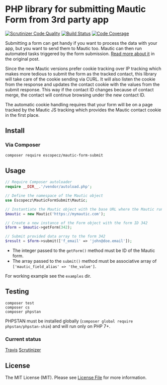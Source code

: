 # PHP library for submitting Mautic Form from 3rd party app

[![Scrutinizer Code Quality](https://scrutinizer-ci.com/g/escopecz/mautic-form-submit/badges/quality-score.png?b=master)](https://scrutinizer-ci.com/g/escopecz/mautic-form-submit/?branch=master)
[![Build Status](https://scrutinizer-ci.com/g/escopecz/mautic-form-submit/badges/build.png?b=master)](https://scrutinizer-ci.com/g/escopecz/mautic-form-submit/build-status/master)
[![Code Coverage](https://scrutinizer-ci.com/g/escopecz/mautic-form-submit/badges/coverage.png?b=master)](https://scrutinizer-ci.com/g/escopecz/mautic-form-submit/?branch=master)

Submitting a form can get handy if you want to process the data with your app, but you want to send them to Mautic too. Mautic can then run automated tasks triggered by the form submission. [Read more about it](https://medium.com/@jan_linhart/the-simplest-way-how-to-submit-a-form-data-to-mautic-1454d3afd005) in the original post.

Since the new Mautic versions prefer cookie tracking over IP tracking which makes more tedious to submit the form as the tracked contact, this library will take care of the cookie sending via CURL. It will also listen the cookie from the response and updates the contact cookie with the values from the submit response. This way if the contact ID changes because of contact merge, the contact will continue browsing under the new contact ID.

The automatic cookie handling requires that your form will be on a page tracked by the Mautic JS tracking which provides the Mautic contact cookie in the first place.

## Install

### Via Composer

```bash
composer require escopecz/mautic-form-submit
```

## Usage

```php
// Require Composer autoloader
require __DIR__.'/vendor/autoload.php';

// Define the namespace of the Mautic object
use Escopecz\MauticFormSubmit\Mautic;

// Instantiate the Mautic object with the base URL where the Mautic runs
$mautic = new Mautic('https://mymautic.com');

// Create a new instance of the Form object with the form ID 342
$form = $mautic->getForm(342);

// Submit provided data array to the form 342
$result = $form->submit(['f_email' => 'john@doe.email']);
```

- The integer passed to the `getForm()` method must be ID of the Mautic form.
- The array passed to the `submit()` method must be associative array of `['mautic_field_alias' => 'the_value']`.

For working example see the `examples` dir.

## Testing

```
composer test
composer cs
composer phpstan
```

PHPSTAN must be installed globally (`composer global require phpstan/phpstan-shim`) and will run only on PHP 7+.

### Current status

[Travis](https://travis-ci.org/escopecz/mautic-form-submit)
[Scrutinizer](https://scrutinizer-ci.com/g/escopecz/mautic-form-submit)

## License

The MIT License (MIT). Please see [License File](LICENSE.md) for more information.
